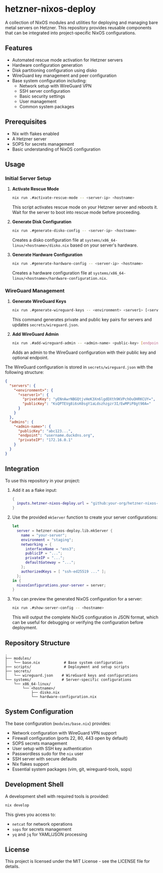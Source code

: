 # hetzner-nixos-deploy

A collection of NixOS modules and utilities for deploying and managing bare
metal servers on Hetzner. This repository provides reusable components that can
be integrated into project-specific NixOS configurations.

## Features

- Automated rescue mode activation for Hetzner servers
- Hardware configuration generation
- Disk partitioning configuration using disko
- WireGuard key management and peer configuration
- Base system configuration including:
  - Network setup with WireGuard VPN
  - SSH server configuration
  - Basic security settings
  - User management
  - Common system packages

## Prerequisites

- Nix with flakes enabled
- A Hetzner server
- SOPS for secrets management
- Basic understanding of NixOS configuration

## Usage

### Initial Server Setup

1. **Activate Rescue Mode**
   ```bash
   nix run .#activate-rescue-mode -- <server-ip> <hostname>
   ```

   This script activates rescue mode on your Hetzner server and reboots it. Wait
   for the server to boot into rescue mode before proceeding.

2. **Generate Disk Configuration**
   ```bash
   nix run .#generate-disko-config -- <server-ip> <hostname>
   ```

   Creates a disko configuration file at
   `systems/x86_64-linux/<hostname>/disko.nix` based on your server's hardware.

3. **Generate Hardware Configuration**
   ```bash
   nix run .#generate-hardware-config -- <server-ip> <hostname>
   ```

   Creates a hardware configuration file at
   `systems/x86_64-linux/<hostname>/hardware-configuration.nix`.

### WireGuard Management

1. **Generate WireGuard Keys**
   ```bash
   nix run .#generate-wireguard-keys -- <environment> <server1> [<server2> ...]
   ```

   This command generates private and public key pairs for servers and updates
   `secrets/wireguard.json`.

2. **Add WireGuard Admin**
   ```bash
   nix run .#add-wireguard-admin -- <admin-name> <public-key> [endpoint]
   ```

   Adds an admin to the WireGuard configuration with their public key and
   optional endpoint.

The WireGuard configuration is stored in `secrets/wireguard.json` with the
following structure:
```json
{
  "servers": {
    "<environment>": {
      "<server1>": {
        "privateKey": "yENnAwrNBGQtjvHeK3Xn6lgdDXth9KVPchOuOHRKCUY=",
        "publicKey": "KsQPTEVg8i6sK0sgY1aLdszhzgzr3I/EwMPiP8gt90A="
      }
    }
  },
  "admins": {
    "<admin-name>": {
      "publicKey": "abc123...",
      "endpoint": "username.duckdns.org",
      "privateIP": "172.16.0.1"
    }
  }
}
```

## Integration

To use this repository in your project:

1. Add it as a flake input:
   ```nix
   {
     inputs.hetzner-nixos-deploy.url = "github:your-org/hetzner-nixos-deploy";
   }
   ```

2. Use the provided `mkServer` function to create your server configurations:
   ```nix
   let
     server = hetzner-nixos-deploy.lib.mkServer {
       name = "your-server";
       environment = "staging";
       networking = {
         interfaceName = "ens3";
         publicIP = "...";
         privateIP = "...";
         defaultGateway = "...";
       };
       authorizedKeys = [ "ssh-ed25519 ..." ];
     };
   in {
     nixosConfigurations.your-server = server;
   }
   ```

3. You can preview the generated NixOS configuration for a server:
   ```bash
   nix run .#show-server-config -- <hostname>
   ```

   This will output the complete NixOS configuration in JSON format, which can be
   useful for debugging or verifying the configuration before deployment.

## Repository Structure

```
.
├── modules/
│   └── base.nix           # Base system configuration
├── scripts/               # Deployment and setup scripts
├── secrets/
│   └── wireguard.json    # WireGuard keys and configurations
└── systems/              # Server-specific configurations
    └── x86_64-linux/
        └── <hostname>/
            ├── disko.nix
            └── hardware-configuration.nix
```

## System Configuration

The base configuration (`modules/base.nix`) provides:
- Network configuration with WireGuard VPN support
- Firewall configuration (ports 22, 80, 443 open by default)
- SOPS secrets management
- User setup with SSH key authentication
- Passwordless sudo for the `nix` user
- SSH server with secure defaults
- Nix flakes support
- Essential system packages (vim, git, wireguard-tools, sops)

## Development Shell

A development shell with required tools is provided:
```bash
nix develop
```

This gives you access to:
- `netcat` for network operations
- `sops` for secrets management
- `yq` and `jq` for YAML/JSON processing

## License

This project is licensed under the MIT License - see the LICENSE file for
details.
